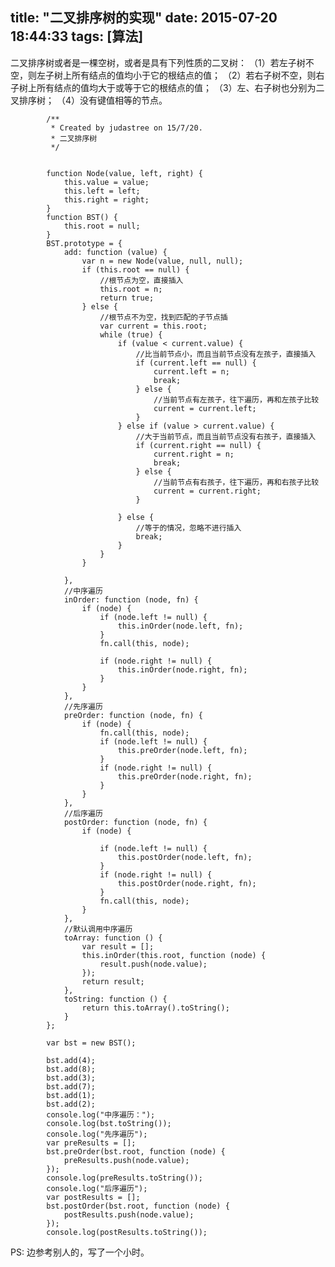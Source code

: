 title: "二叉排序树的实现"
date: 2015-07-20 18:44:33
tags: [算法]
---

二叉排序树或者是一棵空树，或者是具有下列性质的二叉树：
（1）若左子树不空，则左子树上所有结点的值均小于它的根结点的值；
（2）若右子树不空，则右子树上所有结点的值均大于或等于它的根结点的值；
（3）左、右子树也分别为二叉排序树；
（4）没有键值相等的节点。

            /**
             * Created by judastree on 15/7/20.
             * 二叉排序树
             */
            
            
            function Node(value, left, right) {
                this.value = value;
                this.left = left;
                this.right = right;
            }
            function BST() {
                this.root = null;
            }
            BST.prototype = {
                add: function (value) {
                    var n = new Node(value, null, null);
                    if (this.root == null) {
                        //根节点为空，直接插入
                        this.root = n;
                        return true;
                    } else {
                        //根节点不为空，找到匹配的子节点插
                        var current = this.root;
                        while (true) {
                            if (value < current.value) {
                                //比当前节点小，而且当前节点没有左孩子，直接插入
                                if (current.left == null) {
                                    current.left = n;
                                    break;
                                } else {
                                    //当前节点有左孩子，往下遍历，再和左孩子比较
                                    current = current.left;
                                }
                            } else if (value > current.value) {
                                //大于当前节点，而且当前节点没有右孩子，直接插入
                                if (current.right == null) {
                                    current.right = n;
                                    break;
                                } else {
                                    //当前节点有右孩子，往下遍历，再和右孩子比较
                                    current = current.right;
                                }
            
                            } else {
                                //等于的情况，忽略不进行插入
                                break;
                            }
                        }
                    }
            
                },
                //中序遍历
                inOrder: function (node, fn) {
                    if (node) {
                        if (node.left != null) {
                            this.inOrder(node.left, fn);
                        }
                        fn.call(this, node);
            
                        if (node.right != null) {
                            this.inOrder(node.right, fn);
                        }
                    }
                },
                //先序遍历
                preOrder: function (node, fn) {
                    if (node) {
                        fn.call(this, node);
                        if (node.left != null) {
                            this.preOrder(node.left, fn);
                        }
                        if (node.right != null) {
                            this.preOrder(node.right, fn);
                        }
                    }
                },
                //后序遍历
                postOrder: function (node, fn) {
                    if (node) {
            
                        if (node.left != null) {
                            this.postOrder(node.left, fn);
                        }
                        if (node.right != null) {
                            this.postOrder(node.right, fn);
                        }
                        fn.call(this, node);
                    }
                },
                //默认调用中序遍历
                toArray: function () {
                    var result = [];
                    this.inOrder(this.root, function (node) {
                        result.push(node.value);
                    });
                    return result;
                },
                toString: function () {
                    return this.toArray().toString();
                }
            };
            
            var bst = new BST();
            
            bst.add(4);
            bst.add(8);
            bst.add(3);
            bst.add(7);
            bst.add(1);
            bst.add(2);
            console.log("中序遍历：");
            console.log(bst.toString());
            console.log("先序遍历");
            var preResults = [];
            bst.preOrder(bst.root, function (node) {
                preResults.push(node.value);
            });
            console.log(preResults.toString());
            console.log("后序遍历");
            var postResults = [];
            bst.postOrder(bst.root, function (node) {
                postResults.push(node.value);
            });
            console.log(postResults.toString());
            
     
PS: 边参考别人的，写了一个小时。            